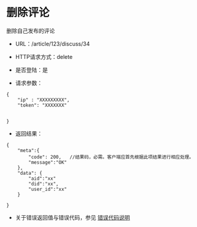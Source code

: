# 删除评论
删除自己发布的评论

- URL：/article/123/discuss/34

- HTTP请求方式：delete

- 是否登陆：是

- 请求参数：

```
{
    "ip" : "XXXXXXXXX",
    "token": "XXXXXXX"
    
    
}
```

- 返回结果：

```
{
    "meta":{
        "code": 200,   //结果码，必需。客户端应首先根据此项结果进行相应处理。
        "message":"OK"
    },
    "data": {
        "aid":"xx"
        "did":"xx",
        "user_id":"xx"
    }
    
}
```

- 关于错误返回值与错误代码，参见 [错误代码说明](../README.md)


